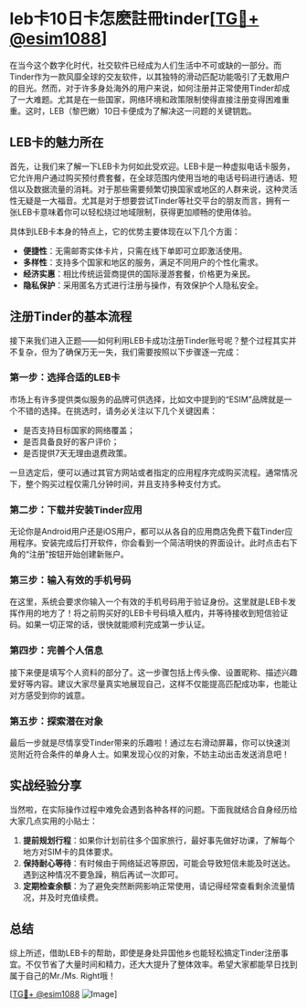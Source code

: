 # leb卡10日卡怎麽註冊tinder[[TG💪+ @esim1088](https://t.me/s/esim1088)]

在当今这个数字化时代，社交软件已经成为人们生活中不可或缺的一部分。而Tinder作为一款风靡全球的交友软件，以其独特的滑动匹配功能吸引了无数用户的目光。然而，对于许多身处海外的用户来说，如何注册并正常使用Tinder却成了一大难题。尤其是在一些国家，网络环境和政策限制使得直接注册变得困难重重。这时，LEB（黎巴嫩）10日卡便成为了解决这一问题的关键钥匙。

## LEB卡的魅力所在

首先，让我们来了解一下LEB卡为何如此受欢迎。LEB卡是一种虚拟电话卡服务，它允许用户通过购买预付费套餐，在全球范围内使用当地的电话号码进行通话、短信以及数据流量的消耗。对于那些需要频繁切换国家或地区的人群来说，这种灵活性无疑是一大福音。尤其是对于想要尝试Tinder等社交平台的朋友而言，拥有一张LEB卡意味着你可以轻松绕过地域限制，获得更加顺畅的使用体验。

具体到LEB卡本身的特点上，它的优势主要体现在以下几个方面：

- **便捷性**：无需邮寄实体卡片，只需在线下单即可立即激活使用。
- **多样性**：支持多个国家和地区的服务，满足不同用户的个性化需求。
- **经济实惠**：相比传统运营商提供的国际漫游套餐，价格更为亲民。
- **隐私保护**：采用匿名方式进行注册与操作，有效保护个人隐私安全。

## 注册Tinder的基本流程

接下来我们进入正题——如何利用LEB卡成功注册Tinder账号呢？整个过程其实并不复杂，但为了确保万无一失，我们需要按照以下步骤逐一完成：

### 第一步：选择合适的LEB卡
市场上有许多提供类似服务的品牌可供选择，比如文中提到的“ESIM”品牌就是一个不错的选择。在挑选时，请务必关注以下几个关键因素：
- 是否支持目标国家的网络覆盖；
- 是否具备良好的客户评价；
- 是否提供7天无理由退费政策。

一旦选定后，便可以通过其官方网站或者指定的应用程序完成购买流程。通常情况下，整个购买过程仅需几分钟时间，并且支持多种支付方式。

### 第二步：下载并安装Tinder应用
无论你是Android用户还是iOS用户，都可以从各自的应用商店免费下载Tinder应用程序。安装完成后打开软件，你会看到一个简洁明快的界面设计。此时点击右下角的“注册”按钮开始创建新账户。

### 第三步：输入有效的手机号码
在这里，系统会要求你输入一个有效的手机号码用于验证身份。这里就是LEB卡发挥作用的地方了！将之前购买好的LEB卡号码填入框内，并等待接收到短信验证码。如果一切正常的话，很快就能顺利完成第一步认证。

### 第四步：完善个人信息
接下来便是填写个人资料的部分了。这一步骤包括上传头像、设置昵称、描述兴趣爱好等内容。建议大家尽量真实地展现自己，这样不仅能提高匹配成功率，也能让对方感受到你的诚意。

### 第五步：探索潜在对象
最后一步就是尽情享受Tinder带来的乐趣啦！通过左右滑动屏幕，你可以快速浏览附近符合条件的单身人士。如果发现心仪的对象，不妨主动出击发送消息吧！

## 实战经验分享

当然啦，在实际操作过程中难免会遇到各种各样的问题。下面我就结合自身经历给大家几点实用的小贴士：

1. **提前规划行程**：如果你计划前往多个国家旅行，最好事先做好功课，了解每个地方对SIM卡的具体要求。
2. **保持耐心等待**：有时候由于网络延迟等原因，可能会导致短信未能及时送达。遇到这种情况不要急躁，稍后再试一次即可。
3. **定期检查余额**：为了避免突然断网影响正常使用，请记得经常查看剩余流量情况，并及时充值续费。

## 总结

综上所述，借助LEB卡的帮助，即使是身处异国他乡也能轻松搞定Tinder注册事宜。不仅节省了大量时间和精力，还大大提升了整体效率。希望大家都能早日找到属于自己的Mr./Ms. Right哦！

[[TG💪+ @esim1088](https://t.me/s/esim1088) ![Image](https://i.postimg.cc/4NQfJmqS/Snipaste-2025-05-13-00-14-12.png)]
